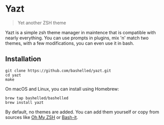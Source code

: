 # Yazt
> Yet another ZSH theme 

Yazt is a simple zsh theme manager in maintence that is compatible with nearly everything. You can use prompts in plugins, mix 'n' match two themes, with a few modifications, you can even use it in bash.

## Installation
```
git clone https://github.com/bashelled/yazt.git
cd yazt
make
```

On macOS and Linux, you can install using Homebrew:
```
brew tap bashelled/bashelled
brew install yazt
```

By default, no themes are added. You can add them yourself or copy from sources like [Oh My ZSH](ohmyz.sh) or [Bash-it](https://github.com/Bash-it/bash-it).
